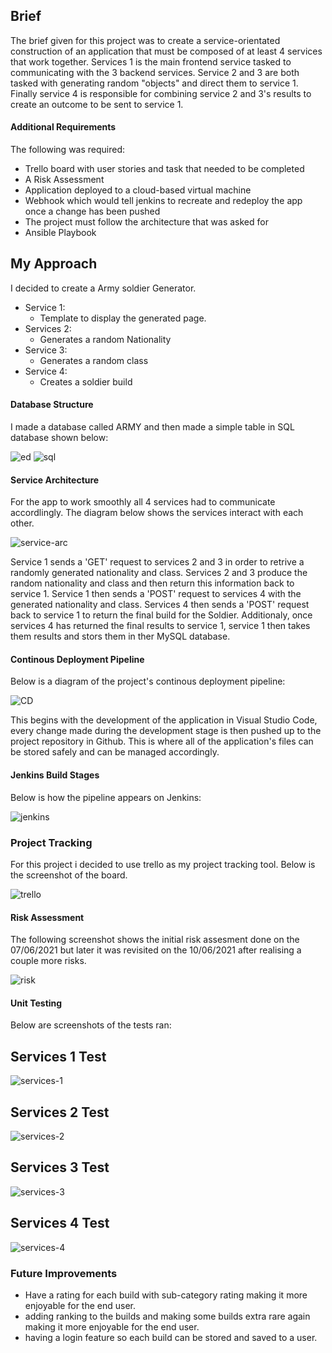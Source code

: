 ## Brief 
The brief given for this project was to create a service-orientated construction of an application that must be composed of at least 4 services that work together. Services 1 is the main frontend service tasked to communicating with the 3 backend services. Service 2 and 3 are both tasked with generating random "objects" and direct them to service 1. Finally service 4 is responsible for combining service 2 and 3's results to create an outcome to be sent to service 1.

#### Additional Requirements
The following was required:
- Trello board with user stories and task that needed to be completed
- A Risk Assessment
- Application deployed to a cloud-based virtual machine
- Webhook which would tell jenkins to recreate and redeploy the app once a change has been pushed
- The project must follow the architecture that was asked for
- Ansible Playbook 

## My Approach
I decided to create a Army soldier Generator.
- Service 1:
    - Template to display the generated page.
- Services 2:
    - Generates a random Nationality
- Service 3:
    - Generates a random class
- Service 4:
    - Creates a soldier build 

#### Database Structure
I made a database called ARMY and then made a simple table in SQL database shown below:

![ed](./screenshots/ED.PNG)
![sql](./screenshots/database.PNG)

#### Service Architecture
For the app to work smoothly all 4 services had to communicate accordlingly. The diagram below shows the services interact with each other.

![service-arc](./screenshots/service-architecture.PNG)

Service 1 sends a 'GET' request to services 2 and 3 in order to retrive a randomly generated nationality and class. Services 2 and 3 produce the random nationality and class and then return this information back to service 1. Service 1 then sends a 'POST' request to services 4 with the generated nationality and class. Services 4 then sends a 'POST' request back to service 1 to return the final build for the Soldier. Additionaly, once services 4 has returned the final results to service 1, service 1 then takes them results and stors them in ther MySQL database.

#### Continous Deployment Pipeline 
Below is a diagram of the project's continous deployment pipeline:

![CD](./screenshots/CI-pipeline.PNG)

This begins with the development of the application in Visual Studio Code, every change made during the development stage is then pushed up to the project repository in Github. This is where all of the application's files can be stored safely and can be managed accordingly.

#### Jenkins Build Stages
Below is how the pipeline appears on Jenkins:

![jenkins](./screenshots/Jenkins-build-stages.PNG)

### Project Tracking 
For this project i decided to use trello as my project tracking tool. Below is the screenshot of the board.

![trello](./screenshots/trello.PNG)

#### Risk Assessment
The following screenshot shows the initial risk assesment done on the 07/06/2021 but later it was revisited on the 10/06/2021 after realising a couple more risks. 

![risk](./screenshots/risk-assessment.PNG)



#### Unit Testing
Below are screenshots of the tests ran:

## Services 1 Test
![services-1](./screenshots/service-1-test.PNG)

## Services 2 Test 
![services-2](./screenshots/service-2-test.PNG)

## Services 3 Test 
![services-3](./screenshots/service-3-test.PNG)

## Services 4 Test 
![services-4](./screenshots/service-4-test.PNG)

### Future Improvements 
- Have a rating for each build with sub-category rating making it more enjoyable for the end user. 
- adding ranking to the builds and making some builds extra rare again making it more enjoyable for the end user.
- having a login feature so each build can be stored and saved to a user.
